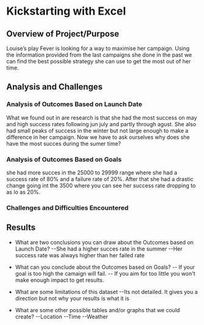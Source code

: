 # Kickstarting with Excel

## Overview of Project/Purpose
Louise’s play Fever is looking for a way to maximise her campaign. Using the information provided from the last campaigns she done in the past we can find the best possible strategy she can use to get the most out of her time. 


## Analysis and Challenges
### Analysis of Outcomes Based on Launch Date
What we found out in are research is that she had the most success on may and high success rates following jun july and partly through agust. She also had small peaks of success in the winter but not large enough to make a difference in her campaign. Now we have to ask ourselves why does she have the most succes during the sumer time? 

### Analysis of Outcomes Based on Goals
she had more succes in the 25000 to 29999 range where she had a success rate of 80% and a failure rate of 20%. After that she had a drastic change going int the 3500 where you can see her success rate dropping to as lo as 20%.

### Challenges and Difficulties Encountered

## Results

- What are two conclusions you can draw about the Outcomes based on Launch Date?
--She had a higher succes rate in the summer 
--Her success rate was always higher than her failed rate 

- What can you conclude about the Outcomes based on Goals?
-- If your goal is too high the camaign will fail.
-- If you aim for too little you won't make enough impact to get results. 

- What are some limitations of this dataset
--Its not detailed. It gives you a direction but not why your results is what it is 

- What are some other possible tables and/or graphs that we could create?
--Location 
--Time
--Weather 
